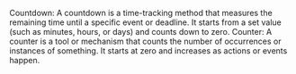 Countdown:
A countdown is a time-tracking method that measures the remaining time until a specific event or deadline. It starts from a set value (such as minutes, hours, or days) and counts down to zero. 
Counter:
A counter is a tool or mechanism that counts the number of occurrences or instances of something. It starts at zero and increases as actions or events happen. 
